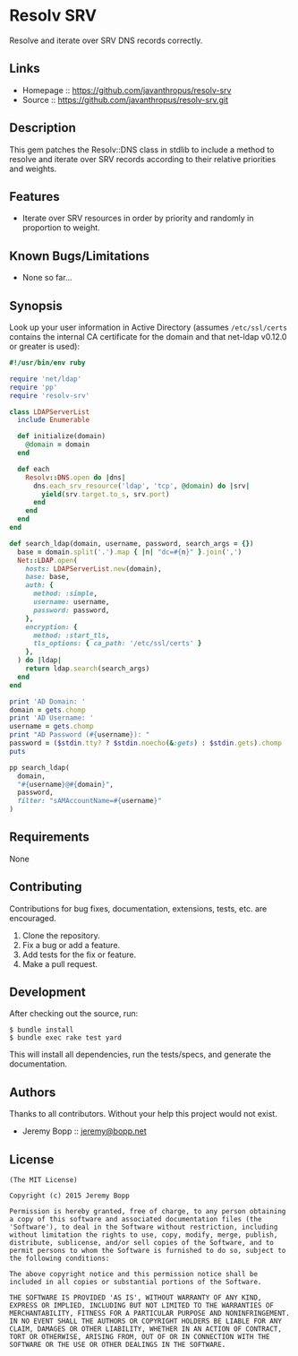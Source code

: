 # Resolv SRV

Resolve and iterate over SRV DNS records correctly.

## Links

* Homepage :: https://github.com/javanthropus/resolv-srv
* Source :: https://github.com/javanthropus/resolv-srv.git

## Description

This gem patches the Resolv::DNS class in stdlib to include a method to resolve
and iterate over SRV records according to their relative priorities and weights.

## Features

* Iterate over SRV resources in order by priority and randomly in proportion to
  weight.

## Known Bugs/Limitations

* None so far...

## Synopsis

Look up your user information in Active Directory (assumes `/etc/ssl/certs`
contains the internal CA certificate for the domain and that net-ldap v0.12.0 or
greater is used):

```ruby
#!/usr/bin/env ruby

require 'net/ldap'
require 'pp'
require 'resolv-srv'

class LDAPServerList
  include Enumerable

  def initialize(domain)
    @domain = domain
  end

  def each
    Resolv::DNS.open do |dns|
      dns.each_srv_resource('ldap', 'tcp', @domain) do |srv|
        yield(srv.target.to_s, srv.port)
      end
    end
  end
end

def search_ldap(domain, username, password, search_args = {})
  base = domain.split('.').map { |n| "dc=#{n}" }.join(',')
  Net::LDAP.open(
    hosts: LDAPServerList.new(domain),
    base: base,
    auth: {
      method: :simple,
      username: username,
      password: password,
    },
    encryption: {
      method: :start_tls,
      tls_options: { ca_path: '/etc/ssl/certs' }
    },
  ) do |ldap|
    return ldap.search(search_args)
  end
end

print 'AD Domain: '
domain = gets.chomp
print 'AD Username: '
username = gets.chomp
print "AD Password (#{username}): "
password = ($stdin.tty? ? $stdin.noecho(&:gets) : $stdin.gets).chomp
puts

pp search_ldap(
  domain,
  "#{username}@#{domain}",
  password,
  filter: "sAMAccountName=#{username}"
)

```

## Requirements

None

## Contributing

Contributions for bug fixes, documentation, extensions, tests, etc. are
encouraged.

1. Clone the repository.
2. Fix a bug or add a feature.
3. Add tests for the fix or feature.
4. Make a pull request.

## Development

After checking out the source, run:

    $ bundle install
    $ bundle exec rake test yard

This will install all dependencies, run the tests/specs, and generate the
documentation.

## Authors

Thanks to all contributors.  Without your help this project would not exist.

* Jeremy Bopp :: jeremy@bopp.net

## License

```
(The MIT License)

Copyright (c) 2015 Jeremy Bopp

Permission is hereby granted, free of charge, to any person obtaining
a copy of this software and associated documentation files (the
'Software'), to deal in the Software without restriction, including
without limitation the rights to use, copy, modify, merge, publish,
distribute, sublicense, and/or sell copies of the Software, and to
permit persons to whom the Software is furnished to do so, subject to
the following conditions:

The above copyright notice and this permission notice shall be
included in all copies or substantial portions of the Software.

THE SOFTWARE IS PROVIDED 'AS IS', WITHOUT WARRANTY OF ANY KIND,
EXPRESS OR IMPLIED, INCLUDING BUT NOT LIMITED TO THE WARRANTIES OF
MERCHANTABILITY, FITNESS FOR A PARTICULAR PURPOSE AND NONINFRINGEMENT.
IN NO EVENT SHALL THE AUTHORS OR COPYRIGHT HOLDERS BE LIABLE FOR ANY
CLAIM, DAMAGES OR OTHER LIABILITY, WHETHER IN AN ACTION OF CONTRACT,
TORT OR OTHERWISE, ARISING FROM, OUT OF OR IN CONNECTION WITH THE
SOFTWARE OR THE USE OR OTHER DEALINGS IN THE SOFTWARE.
```

